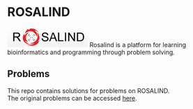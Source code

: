 # ROSALIND
![logo](logo.png)
Rosalind is a platform for learning bioinformatics and programming through problem solving.

## Problems
This repo contains solutions for problems on ROSALIND. </br>
The original problems can be accessed [here](https://rosalind.info/problems/list-view/).
